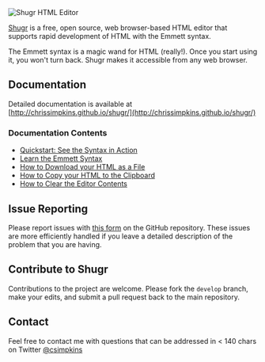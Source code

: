 <img src="http://chrissimpkins.github.io/shugr/images/shugr-title.png" alt="Shugr HTML Editor">

[Shugr](http://shu.gr) is a free, open source, web browser-based HTML editor that supports rapid development of HTML with the Emmett syntax.

The Emmett syntax is a magic wand for HTML (really!). Once you start using it, you won't turn back.  Shugr makes it accessible from any web browser.

## Documentation
Detailed documentation is available at [http://chrissimpkins.github.io/shugr/](http://chrissimpkins.github.io/shugr/)

### Documentation Contents
 - [Quickstart: See the Syntax in Action]()
 - [Learn the Emmett Syntax]()
 - [How to Download your HTML as a File]()
 - [How to Copy your HTML to the Clipboard]()
 - [How to Clear the Editor Contents]()

## Issue Reporting

Please report issues with [this form](https://github.com/chrissimpkins/shugr/issues/new) on the GitHub repository.  These issues are more efficiently handled if you leave a detailed description of the problem that you are having.

## Contribute to Shugr

Contributions to the project are welcome.  Please fork the `develop` branch, make your edits, and submit a pull request back to the main repository.

## Contact

Feel free to contact me with questions that can be addressed in < 140 chars on Twitter [@csimpkins](http://twitter.com/csimpkins)
